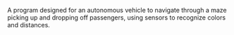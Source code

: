 A program designed for an autonomous vehicle to navigate through a maze picking up and dropping off passengers, using sensors to recognize colors and distances. 
